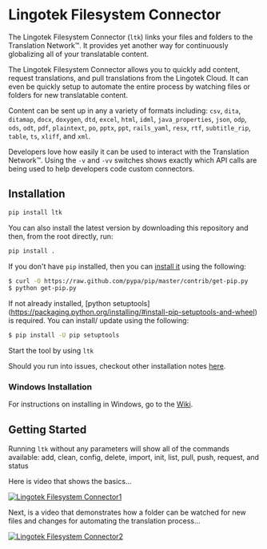 # Lingotek Filesystem Connector #

The Lingotek Filesystem Connector (`ltk`) links your files and folders to the Translation Network™.  It provides yet another way for continuously globalizing all of your translatable content.

The Lingotek Filesystem Connector allows you to quickly add content, request translations, and pull translations from the Lingotek Cloud.  It can even be quickly setup to automate the entire process by watching files or folders for new translatable content.

Content can be sent up in any a variety of formats including: `csv`, `dita`, `ditamap`, `docx`, `doxygen`, `dtd`, `excel`, `html`, `idml`, `java_properties`, `json`, `odp`, `ods`, `odt`, `pdf`, `plaintext`, `po`, `pptx`, `ppt`, `rails_yaml`, `resx`, `rtf`, `subtitle_rip`, `table`, `ts`, `xliff`, and `xml`.

Developers love how easily it can be used to interact with the Translation Network™.  Using the `-v` and `-vv` switches shows exactly which API calls are being used to help developers code custom connectors.

## Installation ##
```bash
pip install ltk
```

You can also install the latest version by downloading this repository and then, from the root directly, run:

```bash
pip install .
```


If you don't have `pip` installed, then you can [install it](https://pip.pypa.io/en/latest/installing/#using-get-pip) using the following:

```bash
$ curl -O https://raw.github.com/pypa/pip/master/contrib/get-pip.py
$ python get-pip.py
```
If not already installed, [python setuptools] (https://packaging.python.org/installing/#install-pip-setuptools-and-wheel) is required. You can install/ update using the following:

```bash
$ pip install -U pip setuptools
```

Start the tool by using `ltk`
 
Should you run into issues, checkout other installation notes [here](https://github.com/Lingotek/translation-utility/wiki/Other-Installation-Notes).

### Windows Installation ###
For instructions on installing in Windows, go to the [Wiki](https://github.com/Lingotek/filesystem-connector/wiki/Installing-on-Windows).


## Getting Started ##

Running `ltk` without any parameters will show all of the commands available: add, clean, config, delete, import, init, list, pull, push, request, and status

Here is video that shows the basics...

[![Lingotek Filesystem Connector1](http://img.youtube.com/vi/CbsvVar2rFs/0.jpg)](http://www.youtube.com/watch?v=CbsvVar2rFs)


Next, is a video that demonstrates how a folder can be watched for new files and changes for automating the translation process...

[![Lingotek Filesystem Connector2](http://img.youtube.com/vi/CTRm-ythnPI/0.jpg)](https://youtu.be/CTRm-ythnPI)


